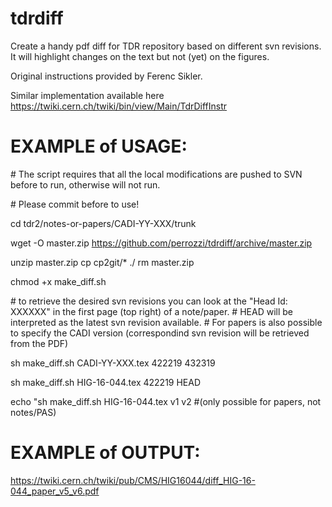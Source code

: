 # tdrdiff

Create a handy pdf diff for TDR repository based on different svn revisions. It will highlight changes on the text but not (yet) on the figures.

Original instructions provided by Ferenc Sikler.

Similar implementation available here https://twiki.cern.ch/twiki/bin/view/Main/TdrDiffInstr

# EXAMPLE of USAGE:

\# The script requires that all the local modifications are pushed to SVN before to run, otherwise will not run.

\# Please commit before to use!

cd tdr2/notes-or-papers/CADI-YY-XXX/trunk

wget -O master.zip https://github.com/perrozzi/tdrdiff/archive/master.zip

unzip master.zip
cp cp2git/* ./
rm master.zip

chmod +x make_diff.sh

\# to retrieve the desired svn revisions you can look at the "Head Id: XXXXXX" in the first page (top right) of a note/paper. 
\# HEAD will be interpreted as the latest svn revision available.
\# For papers is also possible to specify the CADI version (correspondind svn revision will be retrieved from the PDF)

sh make_diff.sh CADI-YY-XXX.tex 422219 432319

sh make_diff.sh HIG-16-044.tex 422219 HEAD

echo "sh make_diff.sh HIG-16-044.tex v1 v2    \#(only possible for papers, not notes/PAS)


# EXAMPLE of OUTPUT:
https://twiki.cern.ch/twiki/pub/CMS/HIG16044/diff_HIG-16-044_paper_v5_v6.pdf

